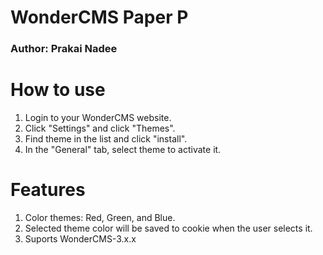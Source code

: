 # WonderCMS Paper P
### Author: Prakai Nadee

# How to use
1. Login to your WonderCMS website.
2. Click "Settings" and click "Themes".
3. Find theme in the list and click "install".
4. In the "General" tab, select theme to activate it.

# Features
1. Color themes: Red, Green, and Blue.
2. Selected theme color will be saved to cookie when the user selects it.
3. Suports WonderCMS-3.x.x
